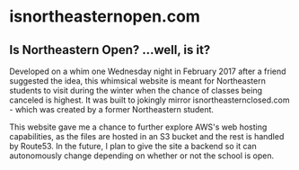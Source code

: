 # isnortheasternopen.com

## Is Northeastern Open?       ...well, is it?


Developed on a whim one Wednesday night in February 2017 after a friend suggested the idea, this whimsical website is meant for Northeastern students to visit during the winter when the chance of classes being canceled is highest. It was built to jokingly mirror isnortheasternclosed.com - which was created by a former Northeastern student.  

This website gave me a chance to further explore AWS's web hosting capabilities, as the files are hosted in an S3 bucket and the rest is handled by Route53.  In the future, I plan to give the site a backend so it can autonomously change depending on whether or not the school is open.